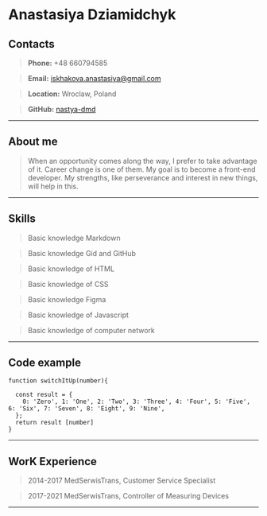# Anastasiya Dziamidchyk

## Contacts
>**Phone:** +48 660794585

>**Email:** iskhakova.anastasiya@gmail.com 

>**Location:** Wroclaw, Poland

>**GitHub:** [nastya-dmd](https://github.com/nastya-dmd)

*****
## About me
>When an opportunity comes along the way, I prefer to take advantage of it. Career change is one of them. My goal is to become a front-end developer.
My strengths, like perseverance and interest in new things, will help in this.

*****
## Skills 
>Basic knowledge Markdown

>Basic knowledge Gid and GitHub

>Basic knowledge of HTML

>Basic knowledge of CSS 

>Basic knowledge Figma

>Basic knowledge of Javascript

>Basic knowledge of computer network

*****
## Code example
```
function switchItUp(number){

  const result = {
    0: 'Zero', 1: 'One', 2: 'Two', 3: 'Three', 4: 'Four', 5: 'Five', 6: 'Six', 7: 'Seven', 8: 'Eight', 9: 'Nine', 
  };
  return result [number]
}
```
*****
## WorK Experience
>2014-2017 MedSerwisTrans, Customer Service Specialist 

>2017-2021 MedSerwisTrans, Controller of Measuring Devices

*****